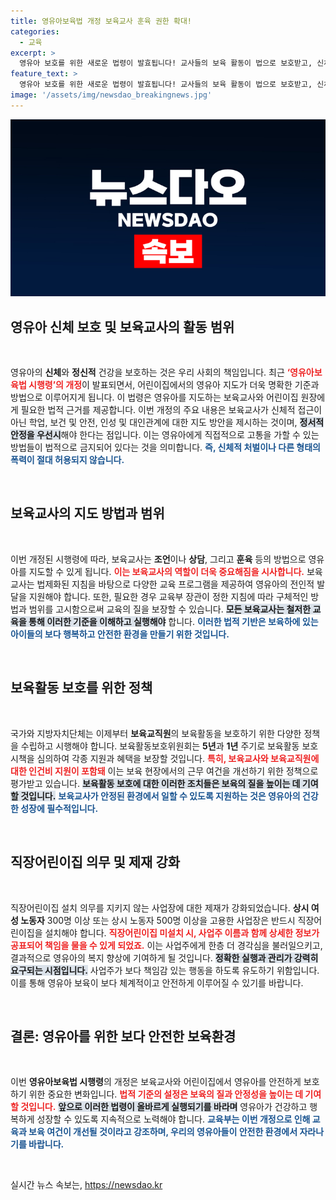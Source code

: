```yaml
---
title: 영유아보육법 개정 보육교사 훈육 권한 확대!
categories:
  - 교육
excerpt: >
  영유아 보호를 위한 새로운 법령이 발효됩니다! 교사들의 보육 활동이 법으로 보호받고, 신체적 고통을 주는 행위는 금지됩니다. 보육환경이 어떻게 바뀔지 궁금하시다면 클릭해보세요!
feature_text: >
  영유아 보호를 위한 새로운 법령이 발효됩니다! 교사들의 보육 활동이 법으로 보호받고, 신체적 고통을 주는 행위는 금지됩니다. 보육환경이 어떻게 바뀔지 궁금하시다면 클릭해보세요!
image: '/assets/img/newsdao_breakingnews.jpg'
---
```


<p><img src="/assets/img/newsdao_breakingnews.jpg" alt="bookingtag 속보" /></p>

<h2 data-ke-size="size26">영유아 신체 보호 및 보육교사의 활동 범위</h2>

<p data-ke-size="size16">&nbsp;</p>

<p>영유아의 <b>신체</b>와 <b>정신적</b> 건강을 보호하는 것은 우리 사회의 책임입니다. 최근 <b><span style="color: #ee2323;">‘영유아보육법 시행령’의 개정</span></b>이 발표되면서, 어린이집에서의 영유아 지도가 더욱 명확한 기준과 방법으로 이루어지게 됩니다. 이 법령은 영유아를 지도하는 보육교사와 어린이집 원장에게 필요한 법적 근거를 제공합니다. 이번 개정의 주요 내용은 보육교사가 신체적 접근이 아닌 학업, 보건 및 안전, 인성 및 대인관계에 대한 지도 방안을 제시하는 것이며, <b><span style="background-color: #21538527;">정서적 안정을 우선시</span></b>해야 한다는 점입니다. 이는 영유아에게 직접적으로 고통을 가할 수 있는 방법들이 법적으로 금지되어 있다는 것을 의미합니다. <b><span style="color: #1a5490;">즉, 신체적 처벌이나 다른 형태의 폭력이 절대 허용되지 않습니다.</span></b></p>

<p data-ke-size="size16">&nbsp;</p>

<h2 data-ke-size="size26">보육교사의 지도 방법과 범위</h2>

<p data-ke-size="size16">&nbsp;</p>

<p>이번 개정된 시행령에 따라, 보육교사는 <b>조언</b>이나 <b>상담</b>, 그리고 <b>훈육</b> 등의 방법으로 영유아를 지도할 수 있게 됩니다. <b><span style="color: #ee2323;">이는 보육교사의 역할이 더욱 중요해짐을 시사합니다.</span></b> 보육교사는 법제화된 지침을 바탕으로 다양한 교육 프로그램을 제공하여 영유아의 전인적 발달을 지원해야 합니다. 또한, 필요한 경우 교육부 장관이 정한 지침에 따라 구체적인 방법과 범위를 고시함으로써 교육의 질을 보장할 수 있습니다. <b><span style="background-color: #21538527;">모든 보육교사는 철저한 교육을 통해 이러한 기준을 이해하고 실행해야</span></b> 합니다. <b><span style="color: #1a5490;">이러한 법적 기반은 보육하에 있는 아이들의 보다 행복하고 안전한 환경을 만들기 위한 것입니다.</span></b></p>

<p data-ke-size="size16">&nbsp;</p>

<h2 data-ke-size="size26">보육활동 보호를 위한 정책</h2>

<p data-ke-size="size16">&nbsp;</p>

<p>국가와 지방자치단체는 이제부터 <b>보육교직원</b>의 보육활동을 보호하기 위한 다양한 정책을 수립하고 시행해야 합니다. 보육활동보호위원회는 <b>5년</b>과 <b>1년</b> 주기로 보육활동 보호 시책을 심의하여 각종 지원과 혜택을 보장할 것입니다. <b><span style="color: #ee2323;">특히, 보육교사와 보육교직원에 대한 인건비 지원이 포함돼</span></b> 이는 보육 현장에서의 근무 여건을 개선하기 위한 정책으로 평가받고 있습니다. <b><span style="background-color: #21538527;">보육활동 보호에 대한 이러한 조치들은 보육의 질을 높이는 데 기여할 것입니다.</span></b> <b><span style="color: #1a5490;">보육교사가 안정된 환경에서 일할 수 있도록 지원하는 것은 영유아의 건강한 성장에 필수적입니다.</span></b></p>

<p data-ke-size="size16">&nbsp;</p>

<h2 data-ke-size="size26">직장어린이집 의무 및 제재 강화</h2>

<p data-ke-size="size16">&nbsp;</p>

<p>직장어린이집 설치 의무를 지키지 않는 사업장에 대한 제재가 강화되었습니다. <b>상시 여성 노동자</b> 300명 이상 또는 상시 노동자 500명 이상을 고용한 사업장은 반드시 직장어린이집을 설치해야 합니다. <b><span style="color: #ee2323;">직장어린이집 미설치 시, 사업주 이름과 함께 상세한 정보가 공표되어 책임을 물을 수 있게 되었죠.</span></b> 이는 사업주에게 한층 더 경각심을 불러일으키고, 결과적으로 영유아의 복지 향상에 기여하게 될 것입니다. <b><span style="background-color: #21538527;">정확한 실행과 관리가 강력히 요구되는 시점입니다.</span></b> 사업주가 보다 책임감 있는 행동을 하도록 유도하기 위함입니다. 이를 통해 영유아 보육이 보다 체계적이고 안전하게 이루어질 수 있기를 바랍니다.</p>

<p data-ke-size="size16">&nbsp;</p>

<h2 data-ke-size="size26">결론: 영유아를 위한 보다 안전한 보육환경</h2>

<p data-ke-size="size16">&nbsp;</p>

<p>이번 <b>영유아보육법 시행령</b>의 개정은 보육교사와 어린이집에서 영유아를 안전하게 보호하기 위한 중요한 변화입니다. <b><span style="color: #ee2323;">법적 기준의 설정은 보육의 질과 안정성을 높이는 데 기여할 것입니다.</span></b> <b><span style="background-color: #21538527;">앞으로 이러한 법령이 올바르게 실행되기를 바라며</span></b> 영유아가 건강하고 행복하게 성장할 수 있도록 지속적으로 노력해야 합니다. <b><span style="color: #1a5490;">교육부는 이번 개정으로 인해 교육과 보육 여건이 개선될 것이라고 강조하며, 우리의 영유아들이 안전한 환경에서 자라나기를 바랍니다.</span></b></p>

<p data-ke-size="size16">&nbsp;</p>
실시간 뉴스 속보는, <a href="https://newsdao.kr" rel="dofollow">https://newsdao.kr</a>


